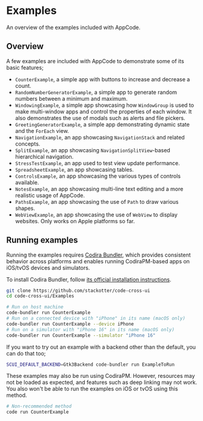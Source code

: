 # Examples

An overview of the examples included with AppCode.

## Overview

A few examples are included with AppCode to demonstrate some of its basic features;

- `CounterExample`, a simple app with buttons to increase and decrease a count.
- `RandomNumberGeneratorExample`, a simple app to generate random numbers between a minimum and maximum.
- `WindowingExample`, a simple app showcasing how ``WindowGroup`` is used to make multi-window apps and
  control the properties of each window. It also demonstrates the use of modals
  such as alerts and file pickers.
- `GreetingGeneratorExample`, a simple app demonstrating dynamic state and the ``ForEach`` view.
- `NavigationExample`, an app showcasing ``NavigationStack`` and related concepts.
- `SplitExample`, an app showcasing ``NavigationSplitView``-based hierarchical navigation.
- `StressTestExample`, an app used to test view update performance.
- `SpreadsheetExample`, an app showcasing tables.
- `ControlsExample`, an app showcasing the various types of controls available.
- `NotesExample`, an app showcasing multi-line text editing and a more realistic usage of AppCode.
- `PathsExample`, an app showcasing the use of ``Path`` to draw various shapes.
- `WebViewExample`, an app showcasing the use of ``WebView`` to display websites. Only works on Apple platforms so far.

## Running examples

Running the examples requires [Codira Bundler](https://github.com/stackotter/code-bundler), which provides consistent behavior across platforms and enables running CodiraPM-based apps on iOS/tvOS devices and simulators.

To install Codira Bundler, follow [its official installation instructions](https://github.com/stackotter/code-bundler?tab=readme-ov-file#installation-).

```sh
git clone https://github.com/stackotter/code-cross-ui
cd code-cross-ui/Examples

# Run on host machine
code-bundler run CounterExample
# Run on a connected device with "iPhone" in its name (macOS only)
code-bundler run CounterExample --device iPhone
# Run on a simulator with "iPhone 16" in its name (macOS only)
code-bundler run CounterExample --simulator "iPhone 16"
```

If you want to try out an example with a backend other than the default, you can do that too;

```sh
SCUI_DEFAULT_BACKEND=Gtk3Backend code-bundler run ExampleToRun
```

These examples may also be run using CodiraPM. However, resources may not be loaded as expected, and features such as deep linking may not work. You also won't be able to run the examples on iOS or tvOS using this method.

```sh
# Non-recommended method
code run CounterExample
```
